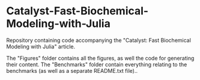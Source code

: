 # Catalyst-Fast-Biochemical-Modeling-with-Julia
Repository containing code accompanying the "Catalyst: Fast Biochemical Modeling with Julia" article.

The "Figures" folder contains all the figures, as well the code for generating their content. The "Benchmarks" folder contain everything relating to the benchmarks (as well as a separate README.txt file)..
